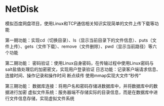 # NetDisk
模拟百度网盘项目，使用Linux和TCP通信相关知识实现简单的文件上传下载等功能

第一期功能：实现cd（切换目录）、ls（显示当前目录下的文件信息）、puts（文件上传）、gets（文件下载）、remove（文件删除）、pwd（显示当前路径）等六个功能

第二期功能：
    密码验证：使用Linux自身密码，在传输过程中使用Linux密码与salt盐值处理后的加密密文，实现用户登录验证
    日志功能：记录客户端请求信息、连接时间、操作记录和操作时间
    断点续传
    使用mmap实现大文件“秒传”
   
第三期功能：
    数据库连接：将用户名和密码存储进数据库中，并将数据库中的数据进行加密
    虚拟文件系统：服务器端不存储实际的目录信息，而是在数据库中进行文件信息存储，实现虚拟文件系统
